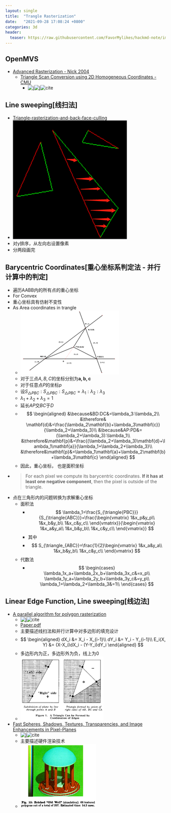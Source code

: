 ```yaml
---
layout: single
title:  "Trangle Rasterization"
date:   "2021-09-28 17:08:24 +0800"
categories: 3d
header:
  teaser: https://raw.githubusercontent.com/FavorMylikes/hackmd-note/img/img20210927162819.png
---
```


## OpenMVS

- [Advanced Rasterization - Nick 2004](https://forum.beyond3d.com/threads/advanced-rasterization.12507/)
  - [Triangle Scan Conversion using 2D Homogeneous Coordinates - CMU](https://www.cs.cmu.edu/afs/cs/academic/class/15869-f11/www/readings/olano97_homogeneous.pdf)
    - ![j](https://img.shields.io/badge/SIGGRAPH-1997-blue?style=flat-square)![j](https://img.shields.io/badge/EG-1997-blue?style=flat-square)![cite](https://img.shields.io/badge/cite-122-blue?style=flat-square)

## Line sweeping[线扫法]

- [Triangle-rasterization-and-back-face-culling](https://github.com/ssloy/tinyrenderer/wiki/Lesson-2:-Triangle-rasterization-and-back-face-culling)
- <img src="https://raw.githubusercontent.com/FavorMylikes/hackmd-note/img/img20210928215359.png" alt="20210928215359"/>
- 对y排序，从左向右设置像素
- 分两段画完

## Barycentric Coordinates[重心坐标系判定法 - 并行计算中的判定]

- 遍历AABB内的所有点的重心坐标
- For Convex
- 重心坐标具有仿射不变性
- As Area coordinates in trangle
  - <img src="https://raw.githubusercontent.com/FavorMylikes/hackmd-note/img/img20210928223322.png" alt="20210928223322" height="200px"/>
  - 对于三点$A,B,C$的坐标分别为$\mathbf{a,b,c}$
  - 对于任意点$P$的坐标$p$
  - 设$S_{\triangle{PBC}}:S_{\triangle{PBC}}:S_{\triangle{PBC}}=\lambda_1:\lambda_2:\lambda_3$
  - $\lambda_1+\lambda_2+\lambda_3=1$
  - 延长$AP$交$BC$于$D$
  - $$
        \begin{aligned}
            &\because&BD:DC&=\lambda_3:\lambda_2\\
            &\therefore& \mathbf{d}&=\frac{\lambda_2\mathbf{b}+\lambda_3\mathbf{c}}{\lambda_2+\lambda_3}\\
            &\because&AP:PD&=(\lambda_2+\lambda_3):\lambda_1\\
            &\therefore&\mathbf{p}&=\frac{(\lambda_2+\lambda_3)\mathbf{d}+\lambda_1\mathbf{a}}{\lambda_1+\lambda_2+\lambda_3}\\
            &\therefore&\mathbf{p}&=\lambda_1\mathbf{a}+\lambda_2\mathbf{b}+\lambda_3\mathbf{c}
        \end{aligned}
     $$
  - 因此，重心坐标， 也是面积坐标
- > For each pixel we compute its barycentric coordinates. **If it has at least one negative component**, then the pixel is outside of the triangle.
- 点在三角形内的问题转换为求解重心坐标
  - 面积法
    - $$
        \lambda_1=\frac{S_{\triangle{PBC}}}{S_{\triangle{ABC}}}=\frac{\begin{vmatrix}
            1&x_p&y_p\\
            1&x_b&y_b\\
            1&x_c&y_c\\
        \end{vmatrix}}{\begin{vmatrix}
            1&x_a&y_a\\
            1&x_b&y_b\\
            1&x_c&y_c\\
        \end{vmatrix}}
      $$
    - 其中
    - $$
        S_{\triangle_{ABC}}=\frac{1}{2}\begin{vmatrix}
            1&x_a&y_a\\
            1&x_b&y_b\\
            1&x_c&y_c\\
        \end{vmatrix}
      $$
  - 代数法
    - $$
        \begin{cases}
            \lambda_1x_a+\lambda_2x_b+\lambda_3x_c&=x_p\\
            \lambda_1y_a+\lambda_2y_b+\lambda_3y_c&=y_p\\
            \lambda_1+\lambda_2+\lambda_3&=1\\
        \end{cases}
      $$

## Linear Edge Function, Line sweeping[线边法]

- [A parallel algorithm for polygon rasterization](https://dl.acm.org/doi/abs/10.1145/54852.378457)
  - ![j](https://img.shields.io/badge/SIGGRAPH-1988-blue?style=flat-square)![cite](https://img.shields.io/badge/cite-295-blue?style=flat-square)
  - [Paper.pdf](https://www.cs.drexel.edu/~david/Classes/Papers/comp175-06-pineda.pdf)
  - 主要描述线扫法和并行计算中对多边形的填充设计
  - $$
        \begin{aligned}
            dX_i &= X_i - X_{i-1}\\
            dY_i &= Y_i - Y_{i-1}\\
            E_i(X, Y) &= (X-X_i)dX_i - (Y-Y_i)dY_i
        \end{aligned}
        $$
  - 多边形内为正，多边形外为负，线上为0
  - <img src="https://raw.githubusercontent.com/FavorMylikes/hackmd-note/img/img20210928213747.png" alt="20210928213747" height="200px"/>
- [Fast Spheres, Shadows, Textures, Transparencies, and Image Enhancements in Pixel-Planes](https://dl.acm.org/doi/pdf/10.1145/325334.325205)
  - ![j](https://img.shields.io/badge/SIGGRAPH-1985-blue?style=flat-square)![cite](https://img.shields.io/badge/cite-266-blue?style=flat-square)
  - 主要描述硬件渲染技术
  - <img src="https://raw.githubusercontent.com/FavorMylikes/hackmd-note/img/img20210928212842.png" alt="20210928212842" height="200px"/>